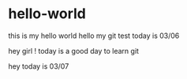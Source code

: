 # hello-world
this is my hello world
hello my git test
today is 03/06

hey girl !
today is a good day to learn git

hey today is 03/07

